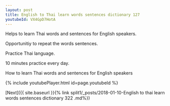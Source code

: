 ```yaml
---
layout: post
title: English to Thai learn words sentences dictionary 127 
youtubeId: VX4GpD7HotA
---
```

 
 
Helps to learn Thai words and sentences for English speakers.

Opportunitiy to repeat the words sentences. 

Practice Thai language. 
 
10 minutes practice every day. 
 
How to learn Thai words and sentences for English speakers 
 
{% include youtubePlayer.html id=page.youtubeId %}
 
 
[Next]({{ site.baseurl }}{% link  split1/_posts/2018-01-10-English to thai learn words sentences dictionary 322 .md%})
 

